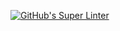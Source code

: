 [![GitHub's Super Linter](https://github.com/<ICS20-Programming-GraceS>/<Unit1-02-HTML-Images>/workflows/GitHub's%20Super%20Linter/badge.svg)](https://github.com/<ICS20-Programming-GraceS>/<Unit1-02-HTML-Images>/actions)